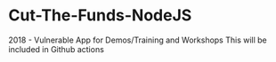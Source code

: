 # Cut-The-Funds-NodeJS
2018 - Vulnerable App for Demos/Training and Workshops
This will be included in Github actions
